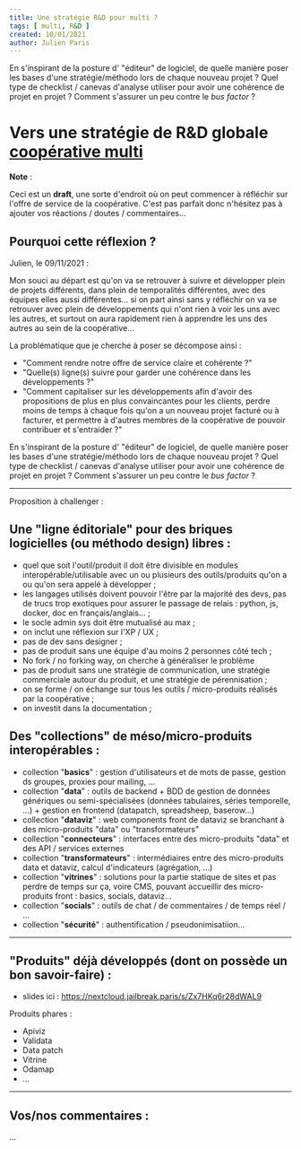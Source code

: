 ```yaml
---
title: Une stratégie R&D pour multi ? 
tags: [ multi, R&D ]
created: 10/01/2021
author: Julien Paris
---
```


En s'inspirant de la posture d' "éditeur" de logiciel, de quelle manière poser les bases d'une stratégie/méthodo lors de chaque nouveau projet ? Quel type de checklist / canevas d'analyse utiliser pour avoir une cohérence de projet en projet ? Comment s'assurer un peu contre le *bus factor* ? 


# Vers une stratégie de R&D globale [coopérative multi](https://hackmd.io/@jailbreak/multi)

**Note** : 

Ceci est un **draft**, une sorte d'endroit où on peut commencer à réfléchir sur l'offre de service de la coopérative. C'est pas parfait donc n'hésitez pas à ajouter vos réactions / doutes / commentaires... 


## Pourquoi cette réflexion ?

Julien, le 09/11/2021 :

Mon souci au départ est qu'on va se retrouver à suivre et développer plein de projets différents, dans plein de temporalités différentes, avec des équipes elles aussi différentes... si on part ainsi sans y réfléchir on va se retrouver avec plein de développements qui n'ont rien à voir les uns avec les autres, et surtout on aura rapidement rien à apprendre les uns des autres au sein de la coopérative... 

La problématique que je cherche à poser se décompose ainsi : 

- "Comment rendre notre offre de service claire et cohérente ?"
- "Quelle(s) ligne(s) suivre pour garder une cohérence dans les développements ?"
- "Comment capitaliser sur les développements afin d'avoir des propositions de plus en plus convaincantes pour les clients,  perdre moins de temps à chaque fois qu'on a un nouveau projet facturé ou à facturer, et permettre à d'autres membres de la coopérative de pouvoir contribuer et s'entraider ?"

En s'inspirant de la posture d' "éditeur" de logiciel, de quelle manière poser les bases d'une stratégie/méthodo lors de chaque nouveau projet ? Quel type de checklist / canevas d'analyse utiliser pour avoir une cohérence de projet en projet ? Comment s'assurer un peu contre le *bus factor* ? 

-----

Proposition à challenger : 

## Une "ligne éditoriale" pour des briques logicielles (ou méthodo design) libres :

- quel que soit l'outil/produit il doit être divisible en modules interopérable/utilisable avec un ou plusieurs des outils/produits qu'on a ou qu'on sera appelé à développer ;
- les langages utilisés doivent pouvoir l'être par la majorité des devs, pas de trucs trop exotiques pour assurer le passage de relais : python, js, docker, doc en français/anglais... ;
- le socle admin sys doit être mutualisé au max ;
- on inclut une réflexion sur l'XP / UX ;
- pas de dev sans designer ;
- pas de produit sans une équipe d'au moins 2 personnes côté tech ;
- No fork / no forking way, on cherche à généraliser le problème 
- pas de produit sans une stratégie de communication, une stratégie commerciale autour du produit, et une stratégie de pérennisation ;
- on se forme / on échange sur tous les outils / micro-produits réalisés par la coopérative ;
- on investit dans la documentation ;




## Des "collections" de méso/micro-produits interopérables :

- collection "**basics**" : gestion d'utilisateurs et de mots de passe, gestion ds groupes, proxies pour mailing, ...
- collection "**data**" : outils de backend + BDD de gestion de données génériques ou semi-spécialisées (données tabulaires, séries temporelle, ...) + gestion en frontend (datapatch, spreadsheep, baserow...)
- collection "**dataviz**" :  web components front de  dataviz se branchant à des micro-produits "data" ou "transformateurs"
- collection "**connecteurs**" :  interfaces entre des micro-produits "data" et des API / services externes
- collection "**transformateurs**" : intermédiaires entre des micro-produits data  et dataviz, calcul d'indicateurs (agrégation, …)
- collection "**vitrines**" : solutions pour la partie statique de sites et pas perdre de temps sur ça, voire CMS, pouvant accueillir des micro-produits front : basics, socials, dataviz...
- collection "**socials**" : outils de chat / de commentaires / de temps réel / ...
- collection "**sécurité**" : authentification / pseudonimisatiion...


----
## "Produits" déjà développés (dont on possède un bon savoir-faire) : 

- slides ici : https://nextcloud.jailbreak.paris/s/Zx7HKq6r28dWAL9

Produits phares : 
- Apiviz
- Validata
- Data patch
- Vitrine
- Odamap
- ...


------

## Vos/nos commentaires : 

...
